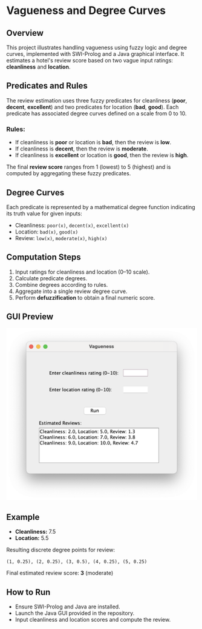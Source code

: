 # Vagueness and Degree Curves

## Overview
This project illustrates handling vagueness using fuzzy logic and degree curves, implemented with SWI-Prolog and a Java graphical interface. It estimates a hotel's review score based on two vague input ratings: **cleanliness** and **location**.

## Predicates and Rules

The review estimation uses three fuzzy predicates for cleanliness (**poor**, **decent**, **excellent**) and two predicates for location (**bad**, **good**). Each predicate has associated degree curves defined on a scale from 0 to 10.

### Rules:
- If cleanliness is **poor** or location is **bad**, then the review is **low**.
- If cleanliness is **decent**, then the review is **moderate**.
- If cleanliness is **excellent** or location is **good**, then the review is **high**.

The final **review score** ranges from 1 (lowest) to 5 (highest) and is computed by aggregating these fuzzy predicates.

## Degree Curves
Each predicate is represented by a mathematical degree function indicating its truth value for given inputs:
- Cleanliness: `poor(x)`, `decent(x)`, `excellent(x)`
- Location: `bad(x)`, `good(x)`
- Review: `low(x)`, `moderate(x)`, `high(x)`

## Computation Steps
1. Input ratings for cleanliness and location (0–10 scale).
2. Calculate predicate degrees.
3. Combine degrees according to rules.
4. Aggregate into a single review degree curve.
5. Perform **defuzzification** to obtain a final numeric score.

## GUI Preview
![Vagueness Interface](../images/vagueness.png)


## Example
- **Cleanliness:** 7.5
- **Location:** 5.5

Resulting discrete degree points for review:
```
(1, 0.25), (2, 0.25), (3, 0.5), (4, 0.25), (5, 0.25)
```

Final estimated review score: **3** (moderate)

## How to Run
- Ensure SWI-Prolog and Java are installed.
- Launch the Java GUI provided in the repository.
- Input cleanliness and location scores and compute the review.

